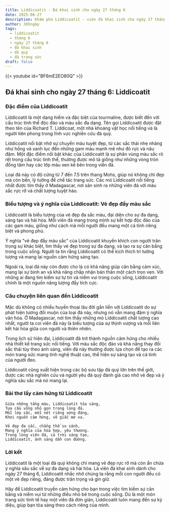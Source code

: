 ```yaml
---
title: Liddicoatit - Đá khai sinh cho ngày 27 tháng 6
date: 2025-06-27
description: Khám phá Liddicoatit - viên đá khai sinh cho ngày 27 tháng 6, biểu tượng của Vẻ đẹp đầy màu sắc. Cùng tìm hiểu ý nghĩa sâu sắc của viên đá độc đáo này.
author: 365ngày
tags:
  - liddicoatit
  - tháng 6
  - ngày 27 tháng 6
  - đá khai sinh
  - đá quý
  - đá trang sức
draft: false
---
```


{{< youtube id="BF6mE2EO80Q" >}}

## Đá khai sinh cho ngày 27 tháng 6: Liddicoatit

### Đặc điểm của Liddicoatit

Liddicoatit là một dạng hiếm và đặc biệt của tourmaline, được biết đến với cấu trúc tinh thể độc đáo và màu sắc đa dạng. Tên gọi Liddicoatit được đặt theo tên của Richard T. Liddicoat, một nhà khoáng vật học nổi tiếng và là người tiên phong trong lĩnh vực nghiên cứu đá quý.

Liddicoatit nổi bật nhờ sự chuyển màu tuyệt đẹp, từ các sắc thái nhẹ nhàng như hồng và xanh lục đến những gam màu mạnh mẽ như đỏ rực và nâu đậm. Một đặc điểm nổi bật khác của Liddicoatit là sự phân vùng màu sắc rõ rệt trong cấu trúc tinh thể, thường được mô tả giống như những vòng tròn đồng tâm hay các lớp màu xen kẽ bên trong viên đá.

Loại đá này có độ cứng từ 7 đến 7.5 trên thang Mohs, giúp nó không chỉ đẹp mà còn bền, lý tưởng để chế tác trang sức. Các mỏ Liddicoatit nổi tiếng nhất được tìm thấy ở Madagascar, nơi sản sinh ra những viên đá với màu sắc rực rỡ và chất lượng tuyệt hảo.

### Biểu tượng và ý nghĩa của Liddicoatit: Vẻ đẹp đầy màu sắc

Liddicoatit là biểu tượng của vẻ đẹp đa sắc màu, đại diện cho sự đa dạng, sáng tạo và hài hòa. Mỗi viên đá mang trong mình sự kết hợp độc đáo của các gam màu, giống như cách mà mỗi người đều mang một cá tính riêng biệt và phong phú.

Ý nghĩa "vẻ đẹp đầy màu sắc" của Liddicoatit khuyến khích con người trân trọng sự khác biệt, tìm thấy vẻ đẹp trong sự đa dạng, và tạo ra sự cân bằng trong cuộc sống. Người ta tin rằng Liddicoatit có thể kích thích trí tưởng tượng và mang lại nguồn cảm hứng sáng tạo.

Ngoài ra, loại đá này còn được cho là có khả năng giúp cân bằng cảm xúc, mang lại sự bình an và khả năng chấp nhận bản thân một cách trọn vẹn. Với những ai đang tìm kiếm sự tự tin và niềm vui trong cuộc sống, Liddicoatit chính là một nguồn năng lượng đầy tích cực.

### Câu chuyện liên quan đến Liddicoatit

Mặc dù không có nhiều huyền thoại lâu đời gắn liền với Liddicoatit do sự phát hiện tương đối muộn của loại đá này, nhưng nó vẫn mang đậm ý nghĩa văn hóa. Ở Madagascar, nơi tìm thấy những mỏ Liddicoatit chất lượng cao nhất, người ta coi viên đá này là biểu tượng của sự thịnh vượng và mối liên kết hài hòa giữa con người và thiên nhiên.

Trong lịch sử hiện đại, Liddicoatit đã trở thành nguồn cảm hứng cho nhiều nhà thiết kế trang sức nổi tiếng. Với màu sắc độc đáo và khả năng thay đổi sắc thái tùy theo ánh sáng, viên đá này thường được lựa chọn để tạo ra các món trang sức mang tính nghệ thuật cao, thể hiện sự sáng tạo và cá tính của người đeo.

Liddicoatit cũng xuất hiện trong các bộ sưu tập đá quý lớn trên thế giới, được các nhà nghiên cứu và người yêu đá quý đánh giá cao nhờ vẻ đẹp và ý nghĩa sâu sắc mà nó mang lại.

### Bài thơ lấy cảm hứng từ Liddicoatit

```
Giữa những tầng màu, Liddicoatit tỏa sáng,  
Tựa cầu vồng nhỏ gọn trong lòng đá.  
Mỗi lớp sắc, mỗi nét riêng xứng đáng,  
Khơi nguồn cảm hứng, vẽ giấc mơ xa.  

Vẻ đẹp đa sắc, chẳng thể so sánh,  
Mang ý nghĩa của hòa hợp, yêu thương.  
Trong lòng viên đá, cả trời sáng tạo,  
Liddicoatit, ánh sáng dẫn con đường.  
```

### Lời kết

Liddicoatit là một loại đá quý không chỉ mang vẻ đẹp rực rỡ mà còn ẩn chứa ý nghĩa sâu sắc về sự đa dạng và hài hòa. Là viên đá khai sinh dành cho ngày 27 tháng 6, Liddicoatit nhắc nhở chúng ta rằng mỗi con người đều có một vẻ đẹp riêng, đáng được trân trọng và gìn giữ.

Hãy để Liddicoatit truyền cảm hứng cho bạn trong việc tìm kiếm sự cân bằng và niềm vui từ những điều nhỏ bé trong cuộc sống. Dù là một món trang sức tinh tế hay một viên đá đơn giản, Liddicoatit luôn mang đến sự kỳ diệu, giúp bạn tỏa sáng theo cách riêng của mình.